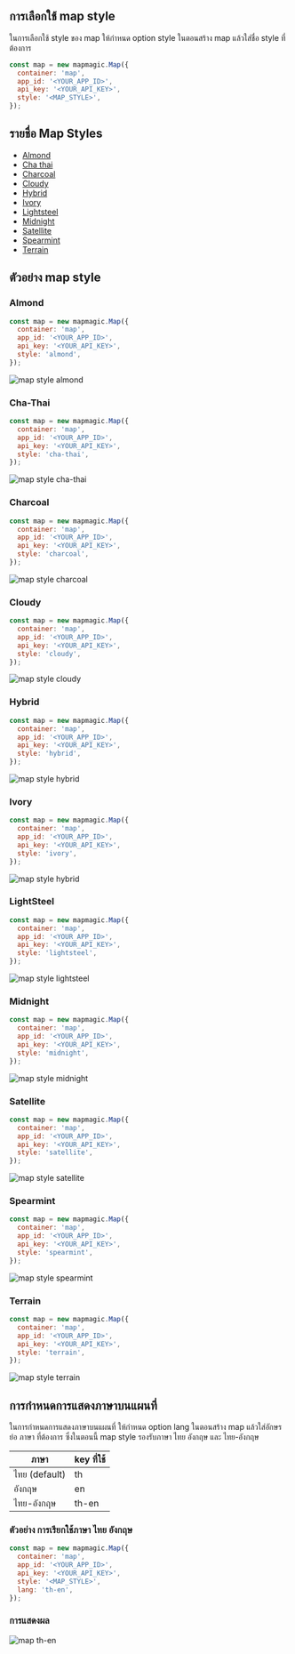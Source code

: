 
## การเลือกใช้ map style

ในการเลือกใช้ style ของ map ให้กำหนด option style ในตอนสร้าง map แล้วใส่ชื่อ style ที่ต้องการ

```javascript
const map = new mapmagic.Map({
  container: 'map',
  app_id: '<YOUR_APP_ID>',
  api_key: '<YOUR_API_KEY>',
  style: '<MAP_STYLE>', 
});

```
## รายชื่อ Map Styles
- [Almond](##almond)
- [Cha thai](###cha-thai)
- [Charcoal](###charcoal)
- [Cloudy](###cloudy)
- [Hybrid](###hybrid)
- [Ivory](###ivory)
- [Lightsteel](###lightsteel)
- [Midnight](###midnight)
- [Satellite](###satellite)
- [Spearmint](###spearmint)
- [Terrain](###terrain)

## ตัวอย่าง map style

### Almond
```javascript
const map = new mapmagic.Map({
  container: 'map',
  app_id: '<YOUR_APP_ID>',
  api_key: '<YOUR_API_KEY>',
  style: 'almond',
});

```
![map style almond](/static/image/map-style/almond.png)

### Cha-Thai
```javascript
const map = new mapmagic.Map({
  container: 'map',
  app_id: '<YOUR_APP_ID>',
  api_key: '<YOUR_API_KEY>',
  style: 'cha-thai',
});

```
![map style cha-thai](/static/image/map-style/cha-thai.png)

### Charcoal
```javascript
const map = new mapmagic.Map({
  container: 'map',
  app_id: '<YOUR_APP_ID>',
  api_key: '<YOUR_API_KEY>',
  style: 'charcoal',
});

```
![map style charcoal](/static/image/map-style/charcoal.png)

### Cloudy
```javascript
const map = new mapmagic.Map({
  container: 'map',
  app_id: '<YOUR_APP_ID>',
  api_key: '<YOUR_API_KEY>',
  style: 'cloudy',
});

```
![map style cloudy](/static/image/map-style/cloudy.png)

### Hybrid
```javascript
const map = new mapmagic.Map({
  container: 'map',
  app_id: '<YOUR_APP_ID>',
  api_key: '<YOUR_API_KEY>',
  style: 'hybrid',
});

```
![map style hybrid](/static/image/map-style/hybrid.png)

### Ivory
```javascript
const map = new mapmagic.Map({
  container: 'map',
  app_id: '<YOUR_APP_ID>',
  api_key: '<YOUR_API_KEY>',
  style: 'ivory',
});

```
![map style hybrid](/static/image/map-style/ivory.png)

### LightSteel
```javascript
const map = new mapmagic.Map({
  container: 'map',
  app_id: '<YOUR_APP_ID>',
  api_key: '<YOUR_API_KEY>',
  style: 'lightsteel',
});

```
![map style lightsteel](/static/image/map-style/lightsteel.png)

### Midnight
```javascript
const map = new mapmagic.Map({
  container: 'map',
  app_id: '<YOUR_APP_ID>',
  api_key: '<YOUR_API_KEY>',
  style: 'midnight',
});

```
![map style midnight](/static/image/map-style/midnight.png)

### Satellite
```javascript
const map = new mapmagic.Map({
  container: 'map',
  app_id: '<YOUR_APP_ID>',
  api_key: '<YOUR_API_KEY>',
  style: 'satellite',
});

```
![map style satellite](/static/image/map-style/satellite.png)

### Spearmint
```javascript
const map = new mapmagic.Map({
  container: 'map',
  app_id: '<YOUR_APP_ID>',
  api_key: '<YOUR_API_KEY>',
  style: 'spearmint',
});

```
![map style spearmint](/static/image/map-style/spearmint.png)

### Terrain
```javascript
const map = new mapmagic.Map({
  container: 'map',
  app_id: '<YOUR_APP_ID>',
  api_key: '<YOUR_API_KEY>',
  style: 'terrain',
});

```
![map style terrain](/static/image/map-style/terrain.png)

## การกำหนดการแสดงภาษาบนแผนที่

ในการกำหนดการแสดงภาษาบนแผนที่ ให้กำหนด option lang ในตอนสร้าง map แล้วใส่อักษรย่อ ภาษา ที่ต้องการ ซึ่งในตอนนี้ map style รองรับภาษา ไทย อังกฤษ และ ไทย-อังกฤษ

| ภาษา | key ที่ใช้ |
|------|---------|
|  ไทย (default)|  th |
| อังกฤษ |  en |
| ไทย-อังกฤษ |  th-en |

### ตัวอย่าง การเรียกใช้ภาษา ไทย อังกฤษ
```javascript
const map = new mapmagic.Map({
  container: 'map',
  app_id: '<YOUR_APP_ID>',
  api_key: '<YOUR_API_KEY>',
  style: '<MAP_STYLE>',
  lang: 'th-en',
});

```
### การแสดงผล

![map th-en](/static/image/map-style/th-en-map.png)
